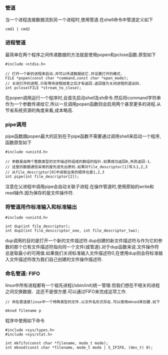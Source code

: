 ### 管道
当一个进程连接数据流到另一个进程时,使用管道.在shell命令中管道定义如下
```
cmd1 | cmd2
```
### 进程管道
最简单在两个程序之间传递数据的方法就是使用popen和pclose函数.原型如下
```
#include <stdio.h>

// 打开一个新的进程来启动.并可以传递数据给它.并设置打开的模式.
FILE *popen(const char *command,const char *open_mode);
// 关闭打开的进程.只有等待进程结束之后才有返回.返回值为关闭进程的退出码.
int pclose(FILE *stream_to_close);
```
在popen调用运行一个程序时,会首先启动shell及sh命令.然后将command字符串作为一个参数传递给它.所以一旦调用popen函数则会启用两个甚至更多的进程.从节省系统资源的角度来看,成本略高.
### pipe调用
pipe函数跟popen最大的区别在于pipe函数不需要通过调用shell来启动一个程序,函数原型如下
```
#include <unistd.h>

// 参数是由两个整数类型的文件描述符组成的数组的指针.如果成功返回0,失败返回-1.
// 这里的数据通信采用的是先进先出原则.如果对file_descriptor[1]写入1,2,3
// 从file_descriptor[0]中读取出来的顺序也是1,2,3
int pipe(int file_descriptor[2]);
```
注意在父进程中调用pipe会自动关联子进程.在操作管道时,使用原始的write和read操作.因为保存的是文件操作符.
### 将管道用作标准输入和标准输出
```
#include <unistd.h>

int dup(int file_descriptor);
int dup2(int file_desccriptor_one, int file_descriptor_two);
```
dup调用的目的是打开一个新的文件描述符.dup创建的新文件描述符与作为它的参数的那个已有文件描述符指向同一个文件(或管道).对于dup函数来说.文件操作符总是取最小的可用值.如果我们关闭标准输入文件描述符0,在使用dup则会将标准输入文件描述符改为我们自己创建的文件操作描述符.

### 命名管道: FIFO
linux中所有进程都有一个祖先进程(/sbin/init)统一管理.但我们想在不相关的进程之间交换数据．这还不是很方便.可以通过FIFO来完成这项工作.
```
// 命名管道是linux中一个特殊类型的文件.以文件名形式存在.可以使用mknod来创建.如下

mknod filename p
```
程序中使用如下命令
```
#include <sys/types.h>
#include <sys/stat.h>

int mkfifo(const char *filename, mode_t mode);
int mknod(const char *filename, mode_t mode | S_IFIFO, (dev_t) 0);
```
